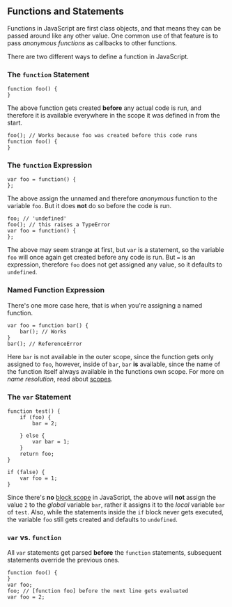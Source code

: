 ## Functions and Statements

Functions in JavaScript are first class objects, and that means they can be passed
around like any other value. One common use of that feature is to pass
*anonymous functions* as callbacks to other functions. 

There are two different ways to define a function in JavaScript.

### The `function` Statement

    function foo() { 
    }

The above function gets created **before** any actual code is run, and therefore it is
available everywhere in the scope it was defined in from the start.

    foo(); // Works because foo was created before this code runs
    function foo() {
    }

### The `function` Expression

    var foo = function() {
    };

The above assign the unnamed and therefore *anonymous* function to the variable
`foo`. But it does **not** do so before the code is run. 

    foo; // 'undefined'
    foo(); // this raises a TypeError
    var foo = function() {
    };

The above may seem strange at first, but `var` is a statement, so the variable
`foo` will once again get created before any code is run. But `=` is an
expression, therefore `foo` does not get assigned any value, so it defaults to 
`undefined`.

### Named Function Expression

There's one more case here, that is when you're assigning a named function.

    var foo = function bar() {
        bar(); // Works
    }
    bar(); // ReferenceError

Here `bar` is not available in the outer scope, since the function gets only
assigned to `foo`, however, inside of `bar`, `bar` **is** available, since the
name of the function itself always available in the functions own scope. For more on
*name resolution*, read about [scopes](#scopes).

### The `var` Statement

    function test() {
        if (foo) {
            bar = 2;

        } else {
            var bar = 1;
        }
        return foo;
    }

    if (false) {
        var foo = 1;
    }

Since there's **no** [block scope](#scopes) in JavaScript, the above will
**not** assign the value `2` to the *global* variable `bar`, rather it assigns it to the 
*local* variable `bar` of `test`. Also, while the statements inside the `if` block never gets executed, 
the variable `foo` still gets created and defaults to `undefined`.

### `var` vs. `function`

All `var` statements get parsed **before** the `function` statements, subsequent
statements override the previous ones.

    function foo() {
    }
    var foo;
    foo; // [function foo] before the next line gets evaluated
    var foo = 2;

